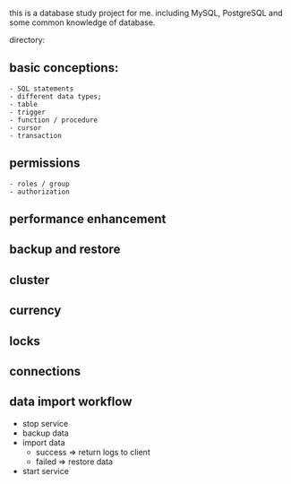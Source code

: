 this is a database study project for me.
including MySQL, PostgreSQL and some common knowledge of database.

directory:

## basic conceptions:
    - SQL statements
    - different data types;
    - table
    - trigger
    - function / procedure
    - cursor
    - transaction

## permissions
    - roles / group
    - authorization

## performance enhancement


## backup and restore


## cluster


## currency


## locks


## connections


## data import workflow
- stop service
- backup data
- import data
    - success => return logs to client
    - failed  => restore data
- start service